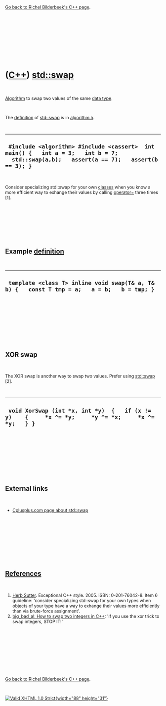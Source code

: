 

[Go back to Richel Bilderbeek's C++ page](Cpp.htm).

 

 

 

 

 

([C++](Cpp.htm)) [std::swap](CppSwap.htm)
=========================================

 

[Algorithm](CppAlgorithm.htm) to swap two values of the same [data
type](CppDataType.htm).

 

The [definition](CppDefinition.htm) of [std::swap](CppSwap.htm) is in
[algorithm.h](CppAlgorithmH.htm).

 

  --------------------------------------------------------------------------------------------------------------------------------------------
  ` #include <algorithm> #include <cassert>  int main() {   int a = 3;   int b = 7;   std::swap(a,b);   assert(a == 7);   assert(b == 3); }`
  --------------------------------------------------------------------------------------------------------------------------------------------

 

Consider specializing std::swap for your own [classes](CppClass.htm)
when you know a more efficient way to exhange their values by calling
[operator=](CppOperatorAssign.htm) three times \[1\].

 

 

 

 

Example [definition](CppDefinition.htm)
---------------------------------------

 

  -----------------------------------------------------------------------------------------------
  ` template <class T> inline void swap(T& a, T& b) {   const T tmp = a;   a = b;   b = tmp; }`
  -----------------------------------------------------------------------------------------------

 

 

 

 

 

XOR swap
--------

 

The XOR swap is another way to swap two values. Prefer using
[std::swap](CppSwap.htm) \[2\].

 

  --------------------------------------------------------------------------------------------------------
  ` void XorSwap (int *x, int *y)  {   if (x != y)    {     *x ^= *y;     *y ^= *x;     *x ^= *y;   } }`
  --------------------------------------------------------------------------------------------------------

 

 

 

 

 

External links
--------------

 

-   [Cplusplus.com page about
    std::swap](http://www.cplusplus.com/reference/algorithm/swap)

 

 

 

 

 

[References](CppReferences.htm)
-------------------------------

 

1.  [Herb Sutter](CppHerbSutter.htm). Exceptional C++ style. 2005.
    ISBN: 0-201-76042-8. Item 6 guideline: 'consider specializing
    std::swap for your own types when objects of your type have a way to
    exhange their values more efficiently than via
    brute-force assignment'.
2.  [big\_bad\_al: How to swap two integers in
    C++](http://big-bad-al.livejournal.com/98093.html): 'If you use the
    xor trick to swap integers, STOP IT!'

 

 

 

 

 

[Go back to Richel Bilderbeek's C++ page](Cpp.htm).



 

[![Valid XHTML 1.0 Strict](valid-xhtml10.png){width="88"
height="31"}](http://validator.w3.org/check?uri=referer)
